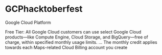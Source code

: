 # GCPhacktoberfest
Google Cloud Platform

Free Tier: All Google Cloud customers can use select Google Cloud products—like Compute Engine, Cloud Storage, and BigQuery—free of charge, within specified monthly usage limits. ... The monthly credit applies towards each Maps-related Cloud Billing account you create
